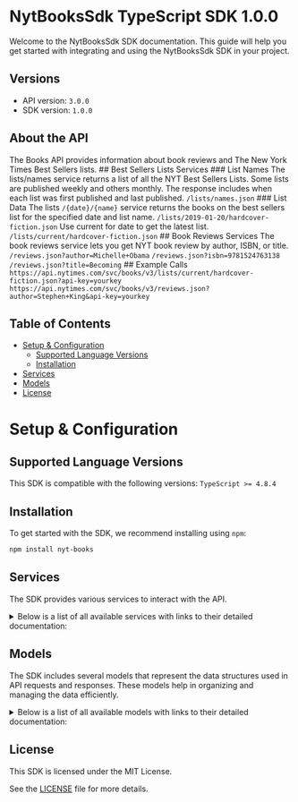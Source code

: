 # NytBooksSdk TypeScript SDK 1.0.0

Welcome to the NytBooksSdk SDK documentation. This guide will help you get started with integrating and using the NytBooksSdk SDK in your project.

## Versions

- API version: `3.0.0`
- SDK version: `1.0.0`

## About the API

The Books API provides information about book reviews and The New York Times Best Sellers lists. ## Best Sellers Lists Services ### List Names The lists/names service returns a list of all the NYT Best Sellers Lists. Some lists are published weekly and others monthly. The response includes when each list was first published and last published. `/lists/names.json` ### List Data The lists `/{date}/{name}` service returns the books on the best sellers list for the specified date and list name. `/lists/2019-01-20/hardcover-fiction.json` Use current for date to get the latest list. `/lists/current/hardcover-fiction.json` ## Book Reviews Services The book reviews service lets you get NYT book review by author, ISBN, or title. `/reviews.json?author=Michelle+Obama` `/reviews.json?isbn=9781524763138` `/reviews.json?title=Becoming` ## Example Calls `https://api.nytimes.com/svc/books/v3/lists/current/hardcover-fiction.json?api-key=yourkey` `https://api.nytimes.com/svc/books/v3/reviews.json?author=Stephen+King&api-key=yourkey`

## Table of Contents

- [Setup & Configuration](#setup--configuration)
  - [Supported Language Versions](#supported-language-versions)
  - [Installation](#installation)
- [Services](#services)
- [Models](#models)
- [License](#license)

# Setup & Configuration

## Supported Language Versions

This SDK is compatible with the following versions: `TypeScript >= 4.8.4`

## Installation

To get started with the SDK, we recommend installing using `npm`:

```bash
npm install nyt-books
```

## Services

The SDK provides various services to interact with the API.

<details> 
<summary>Below is a list of all available services with links to their detailed documentation:</summary>

| Name                                                               |
| :----------------------------------------------------------------- |
| [ListsJsonService](documentation/services/ListsJsonService.md)     |
| [ListsService](documentation/services/ListsService.md)             |
| [ReviewsJsonService](documentation/services/ReviewsJsonService.md) |

</details>

## Models

The SDK includes several models that represent the data structures used in API requests and responses. These models help in organizing and managing the data efficiently.

<details> 
<summary>Below is a list of all available models with links to their detailed documentation:</summary>

| Name                                                                                                                       | Description |
| :------------------------------------------------------------------------------------------------------------------------- | :---------- |
| [GetListsFormatOkResponse](documentation/models/GetListsFormatOkResponse.md)                                               |             |
| [GetListsDateListJsonOkResponse](documentation/models/GetListsDateListJsonOkResponse.md)                                   |             |
| [OverviewResponse](documentation/models/OverviewResponse.md)                                                               |             |
| [GetListsNamesFormatOkResponse](documentation/models/GetListsNamesFormatOkResponse.md)                                     |             |
| [GetListsBestSellersHistoryJsonOkResponse](documentation/models/GetListsBestSellersHistoryJsonOkResponse.md)               |             |
| [GetReviewsFormatOkResponse](documentation/models/GetReviewsFormatOkResponse.md)                                           |             |
| [GetListsFormatOkResponseResults](documentation/models/GetListsFormatOkResponseResults.md)                                 |             |
| [ResultsIsbns1](documentation/models/ResultsIsbns1.md)                                                                     |             |
| [BookDetails](documentation/models/BookDetails.md)                                                                         |             |
| [ResultsReviews1](documentation/models/ResultsReviews1.md)                                                                 |             |
| [GetListsDateListJsonOkResponseResults](documentation/models/GetListsDateListJsonOkResponseResults.md)                     |             |
| [ResultsBooks](documentation/models/ResultsBooks.md)                                                                       |             |
| [BooksIsbns](documentation/models/BooksIsbns.md)                                                                           |             |
| [BooksBuyLinks1](documentation/models/BooksBuyLinks1.md)                                                                   |             |
| [Result](documentation/models/Result.md)                                                                                   |             |
| [Lists](documentation/models/Lists.md)                                                                                     |             |
| [ListsBooks](documentation/models/ListsBooks.md)                                                                           |             |
| [BooksBuyLinks2](documentation/models/BooksBuyLinks2.md)                                                                   |             |
| [GetListsNamesFormatOkResponseResults](documentation/models/GetListsNamesFormatOkResponseResults.md)                       |             |
| [Updated](documentation/models/Updated.md)                                                                                 |             |
| [GetListsBestSellersHistoryJsonOkResponseResults](documentation/models/GetListsBestSellersHistoryJsonOkResponseResults.md) |             |
| [ResultsIsbns2](documentation/models/ResultsIsbns2.md)                                                                     |             |
| [RanksHistory](documentation/models/RanksHistory.md)                                                                       |             |
| [ResultsReviews2](documentation/models/ResultsReviews2.md)                                                                 |             |
| [GetReviewsFormatOkResponseResults](documentation/models/GetReviewsFormatOkResponseResults.md)                             |             |

</details>

## License

This SDK is licensed under the MIT License.

See the [LICENSE](LICENSE) file for more details.

<!-- This file was generated by liblab | https://liblab.com/ -->
